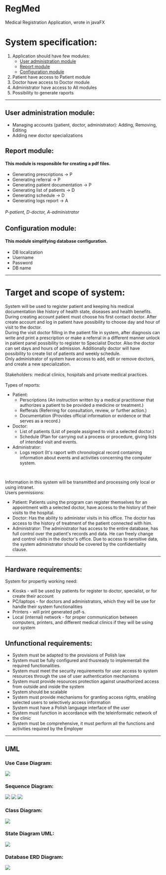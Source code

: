 # RegMed
Medical Registration Application, wrote in javaFX

<h1>System specification:</h1>
 <ol>
   <li>Application should have few modules:
     <ul>
       <li><a href="#1">User administration module</a></li>
       <li><a href="#2">Report module</a></li>
       <li><a href="#3">Configuration module</a></li>
     </ul>
   </li>
   <li>Patient have access to Patient module</li>
   <li>Doctor have access to Doctor module</li>
   <li>Administrator have access to All modules</li>
   <li>Possibility to generate raports</li>
 </ol>    
<hr/>       
<h2 id="1">User administration module:</h2>
<ul>
    <li>Managing accounts (patient, doctor, administrator): Adding, Removing, Editing</li>
    <li>Adding new doctor specializations</li>
</ul>       
<h2 id="2">Report module:</h2>
<h4>This module is responsible for creating a pdf files.</h4>
<ul>
    <li>Generating prescriptions -> P</li>
    <li>Generating referral -> P</li>
    <li>Generating patient documentation -> P</li>
    <li>Generating list of patients -> D</li>
    <li>Generating schedule -> D</li>
    <li>Generating logs report -> A</li>
</ul>
<h6>P-patient, D-doctor, A-administrator</h6>
<h2 id="3">Configuration module:</h2>
<h4>This module simplifying database configuration.</h4>
<ul>
    <li>DB localization</li>
    <li>Username</li>
    <li>Password</li>
    <li>DB name</li>
</ul>
<hr/>
<h1>Target and scope of system:</h1>
<p>System will be used to register patient and keeping his medical documentation like history of health state, diseases and health benefits. During creating account patient must choose his first contact doctor. After create account and log in patient have possibility to choose day and hour of visit to the doctor.<br>
During the visit doctor filling in the patient file in system, after diagnosis can write and print a prescription or make a referral in a different manner unlock in patient panel possibility to register to Specialist Doctor. Also the doctor can set days and hours of admission. Additionally doctor will have possibility to create list of patients and weekly schedule.<br>
Only administrator of system have access to add, edit or remove doctors, and create a new specialization.
<br><br>
Stakeholders: medical clinics, hospitals and private medical practices.<br><br>
Types of reports:
</p>
<ul>
    <li>Patient:
        <ul>
            <li>Perscriptions (An instruction written by a medical practitioner that authorizes a patient to be provided a medicine or treatment.)</li>
            <li>Refferals (Referring for consultation, review, or further action.)</li>
            <li>Documentation (Provides official information or evidence or that serves as a record.)</li>
        </ul>
    </li>
    <li>Doctor:
        <ul>
            <li>List of patients (List of people assigned to visit a selected doctor.)</li>
            <li>Schedule (Plan for carrying out a process or procedure, giving lists of intended visit and events.</li>
        </ul>
    </li>
    <li>Administrator:
        <ul>
            <li>Logs report (It's raport with chronological record containing information about events and activities concerning the computer system.</li>
        </ul>
    </li>
</ul>
<br>
<p>Information in this system will be transmitted and processing only local or using intranet.<br>
Users permissions:</p>
<ul>
    <li>Patient: Patients using the program can register themselves for an appointment with a selected doctor, have access to the history of their visits to the hospital.</li>
    <li>Doctor: Has the ability to administer visits in his office. The doctor has access to the history of treatment of the patient connected with him.</li>
    <li>Administrator: The administrator has access to the entire database, has full control over the patient's records and data. He can freely change and control visits in the doctor's office. Due to access to sensitive data, the system administrator should be covered by the confidentiality clause.</li>
</ul>
<hr/>
<h2>Hardware requirements:</h2>
<p>System for propertly working need:</p>
<ul>
    <li>Kiosks - will be used by patients for register to doctor, specialist, or for create their account</li>
    <li>PC/laptops - for doctors and administrators, which they will be use for handle their system functionalities</li>
    <li>Printers - will print generated pdf-s.</li>
    <li>Local (internal) network - for proper communication between computers, printers, and different medical clinics if they will be using our system</li>
</ul>
<h2>Unfunctional requirements:</h2>
<ul>
    <li>System must be adapted to the provisions of Polish law</li>
    <li>System must be fully configured and thusready to implementall the required functionalities.</li>
    <li>System must meet the security requirements for user access to system resources through the use of user authentication mechanisms</li>
    <li>System must provide resources protection against unauthorized access from outside and inside the system</li>
    <li>System should be scalable</li>
    <li>System must provide mechanisms for granting access rights, enabling selected users to selectively access information</li>
    <li>System must have a Polish language interface of the user</li>
    <li>System must function in accordance with the teleinformatic network of the clinic</li>
    <li>System must be comprehensive, it must perform all the functions and activities required by the Employer</li>
</ul>
<hr>
<h2>UML</h2>
<h3>Use Case Diagram:</h3>
<img src="uml/useCaseDiagram.JPG">
<h3>Sequence Diagram:</h3>
<img src="uml/Patient.png">
<img src="uml/Medic.png">
<img src="uml/Admin.png">
<h3>Class Diagram:</h3>
<img src="uml/Diagram_Class.PNG">
<h3>State Diagram UML:</h3>
<img src="uml/State_diagram.jpg">
<h3>Database ERD Diagram:</h3>
<img src="uml/erd.JPG">
